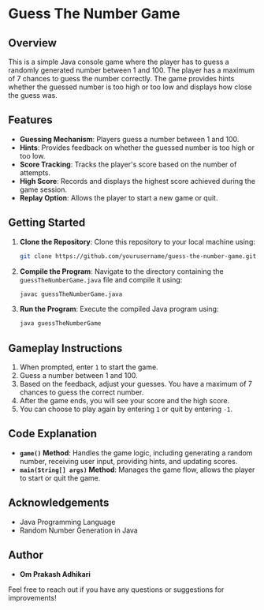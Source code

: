 # Guess The Number Game

## Overview

This is a simple Java console game where the player has to guess a randomly generated number between 1 and 100. The player has a maximum of 7 chances to guess the number correctly. The game provides hints whether the guessed number is too high or too low and displays how close the guess was.

## Features

- **Guessing Mechanism**: Players guess a number between 1 and 100.
- **Hints**: Provides feedback on whether the guessed number is too high or too low.
- **Score Tracking**: Tracks the player's score based on the number of attempts.
- **High Score**: Records and displays the highest score achieved during the game session.
- **Replay Option**: Allows the player to start a new game or quit.

## Getting Started

1. **Clone the Repository**: Clone this repository to your local machine using:
    ```bash
    git clone https://github.com/yourusername/guess-the-number-game.git
    ```
2. **Compile the Program**: Navigate to the directory containing the `guessTheNumberGame.java` file and compile it using:
    ```bash
    javac guessTheNumberGame.java
    ```
3. **Run the Program**: Execute the compiled Java program using:
    ```bash
    java guessTheNumberGame
    ```

## Gameplay Instructions

1. When prompted, enter `1` to start the game.
2. Guess a number between 1 and 100.
3. Based on the feedback, adjust your guesses. You have a maximum of 7 chances to guess the correct number.
4. After the game ends, you will see your score and the high score.
5. You can choose to play again by entering `1` or quit by entering `-1`.

## Code Explanation

- **`game()` Method**: Handles the game logic, including generating a random number, receiving user input, providing hints, and updating scores.
- **`main(String[] args)` Method**: Manages the game flow, allows the player to start or quit the game.

## Acknowledgements

- Java Programming Language
- Random Number Generation in Java

## Author

- **Om Prakash Adhikari**

Feel free to reach out if you have any questions or suggestions for improvements!
